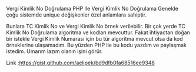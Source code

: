 

Vergi Kimlik No Doğrulama
PHP Ile Vergi Kimlik No Doğrulama Genelde çoğu sistemde unique değişkenler özel anlamlara sahiptir.

Bunlara TC Kimlik No ve Vergi Kimlik No örnek verilebilir. Bir çok yerde TC Kimlik No Doğrulama algoritma ve kodları mevcuttur. Fakat ihtiyactan doğan bir istekle Vergi Kimlik Numarası için bu tür algoritma mevcut olsa da kod örneklerine ulaşamadım. Bu yüzden PHP ile bu kodu yazdım ve paylaşmak istedim. Umarım lazım olanın işini görür.

Link :https://gist.github.com/aelipek/bd9dfb0fa68516ee9348
